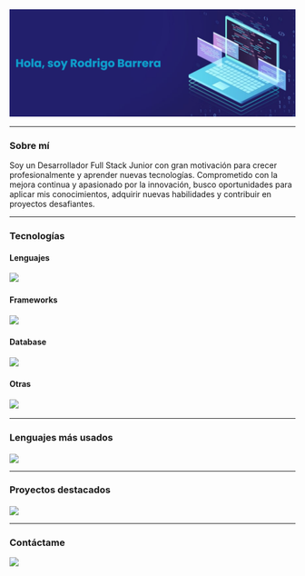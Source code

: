 <a href="#">
<img src="https://github.com/rod-barrera/rod-barrera/blob/main/banner.png" />
</a>

---

### Sobre mí

Soy un Desarrollador Full Stack Junior con gran motivación para crecer profesionalmente y aprender nuevas tecnologías. Comprometido con la mejora continua y apasionado por la innovación, busco oportunidades para aplicar mis conocimientos, adquirir nuevas habilidades y contribuir en proyectos desafiantes.

---

### Tecnologías
#### Lenguajes
<a href="#">
<img src="https://skillicons.dev/icons?i=javascript,python"  />
</a>

#### Frameworks
<a href="#">
<img src="https://skillicons.dev/icons?i=django,nextjs"  />
</a>

#### Database
<a href="#">
<img src="https://skillicons.dev/icons?i=postgresql,mysql,sqlite"  />
</a>

#### Otras
<a href="#">
<img src="https://skillicons.dev/icons?i=nodejs,git,github"  />
</a>

---

### Lenguajes más usados
<a href="#">
<img align="center" src="https://github-readme-stats.vercel.app/api/top-langs/?username=rod-barrera&layout=compact"/>
</a>

---

### Proyectos destacados
<a href="https://github.com/rod-barrera/linkly">
<img align="center" src="https://github-readme-stats.vercel.app/api/pin/?username=rod-barrera&repo=linkly"/>
</a>

---

### Contáctame
<a href="https://www.linkedin.com/in/rod-barrera">
<img align="left" height="30px" src="https://img.shields.io/badge/Linkedin-blue?style=for-the-badge&logo=linkedin&logoColor=ffffff"/>
</a>
